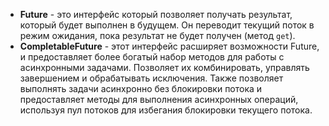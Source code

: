 - **Future** - это интерфейс который позволяет получать результат, который будет выполнен в будущем. Он переводит текущий поток в режим ожидания, пока результат не будет получен (метод `get`). 
- **CompletableFuture** - этот интерфейс расширяет возможности Future, и предоставляет более богатый набор методов для работы с асинхронными задачами. Позволяет их комбинировать, управлять завершением и обрабатывать исключения. Также позволяет выполнять задачи асинхронно без блокировки потока и предоставляет методы для выполнения асинхронных операций, используя пул потоков для избегания блокировки текущего потока. 